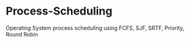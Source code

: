 # Process-Scheduling
Operating System process scheduling using FCFS, SJF, SRTF, Priority, Round Robin
